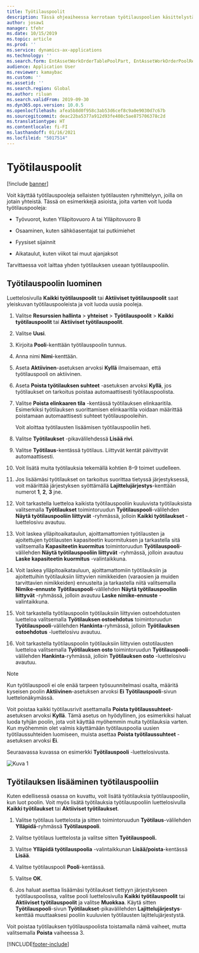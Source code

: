 ```yaml
---
title: Työtilauspoolit
description: Tässä ohjeaiheessa kerrotaan työtilauspoolien käsittelystä resurssien hallinnassa.
author: josaw1
manager: tfehr
ms.date: 10/15/2019
ms.topic: article
ms.prod: ''
ms.service: dynamics-ax-applications
ms.technology: ''
ms.search.form: EntAssetWorkOrderTablePoolPart, EntAssetWorkOrderPoolReferenceInfoPart, EntAssetWorkOrderPool, EntAssetWorkOrderPoolPreviewPart
audience: Application User
ms.reviewer: kamaybac
ms.custom: ''
ms.assetid: ''
ms.search.region: Global
ms.author: riluan
ms.search.validFrom: 2019-09-30
ms.dyn365.ops.version: 10.0.5
ms.openlocfilehash: afea5b8d0f958c3ab53d6cef8c9a0e9030d7c67b
ms.sourcegitcommit: deac22ba5377a912d93fe408c5ae875706378c2d
ms.translationtype: HT
ms.contentlocale: fi-FI
ms.lasthandoff: 01/16/2021
ms.locfileid: "5017514"
---
```

# <a name="work-order-pools"></a>Työtilauspoolit

[!include [banner](../../includes/banner.md)]


Voit käyttää työtilauspooleja sellaisten työtilausten ryhmittelyyn, joilla on jotain yhteistä. Tässä on esimerkkejä asioista, joita varten voit luoda työtilauspooleja:

- Työvuorot, kuten Ylläpitovuoro A tai Ylläpitovuoro B  

- Osaaminen, kuten sähköasentajat tai putkimiehet  

- Fyysiset sijainnit  

- Aikataulut, kuten viikot tai muut ajanjaksot  

Tarvittaessa voit laittaa yhden työtilauksen useaan työtilauspooliin.


## <a name="create-a-work-order-pool"></a>Työtilauspoolin luominen

Luettelosivulla **Kaikki työtilauspoolit** tai **Aktiiviset työtilauspoolit** saat yleiskuvan työtilauspooleista ja voit luoda uusia pooleja.

1. Valitse **Resurssien hallinta** > **yhteiset** > **Työtilauspoolit** > **Kaikki työtilauspoolit** tai **Aktiiviset työtilauspoolit**.

2. Valitse **Uusi**.

3. Kirjoita **Pooli**-kenttään työtilauspoolin tunnus.

4. Anna nimi **Nimi**-kenttään.

5. Aseta **Aktiivinen**-asetuksen arvoksi **Kyllä** ilmaisemaan, että työtilauspooli on aktiivinen.

6. Aseta **Poista työtilauksen suhteet** -asetuksen arvoksi **Kyllä**, jos työtilaukset on tarkoitus poistaa automaattisesti työtilauspoolista.

7. Valitse **Poista elinkaaren tila** -kentässä työtilauksen elinkaaritila. Esimerkiksi työtilauksen suorittamisen elinkaaritila voidaan määrittää poistamaan automaattisesti suhteet työtilauspooleihin.

    Voit aloittaa työtilausten lisäämisen työtilauspooliin heti.

8. Valitse **Työtilaukset** -pikavälilehdessä **Lisää rivi**.

9. Valitse **Työtilaus**-kentässä työtilaus. Liittyvät kentät päivittyvät automaattisesti.

10. Voit lisätä muita työtilauksia tekemällä kohtien 8–9 toimet uudelleen.

11. Jos lisäämäsi työtilaukset on tarkoitus suorittaa tietyssä järjestyksessä, voit määrittää järjestyksen syöttämällä **Lajittelujärjestys**-kenttään numerot **1**, **2**, **3** jne.

12. Voit tarkastella luetteloa kaikista työtilauspooliin kuuluvista työtilauksista valitsemalla **Työtilaukset** toimintoruudun **Työtilauspooli**-välilehden **Näytä työtilauspooliin liittyvät** -ryhmässä, jolloin **Kaikki työtilaukset** -luettelosivu avautuu.

13. Voit laskea ylläpitoaikataulun, ajoittamattomien työtilausten ja ajoitettujen työtilausten kapasiteetin kuormituksen ja tarkastella sitä valitsemalla **Kapasiteetin kuormitus** toimintoruudun **Työtilauspooli**-välilehden **Näytä työtilauspooliin liittyvät** -ryhmässä, jolloin avautuu **Laske kapasiteetin kuormitus** -valintaikkuna.

14. Voit laskea ylläpitoaikatauluun, ajoittamattomiin työtilauksiin ja ajoitettuihin työtilauksiin liittyvien nimikkeiden (varaosien ja muiden tarvittavien nimikkeiden) ennusteita ja tarkastella niitä valitsemalla **Nimike-ennuste** **Työtilauspooli**-välilehden **Näytä työtilauspooliin liittyvät** -ryhmässä, jolloin avautuu **Laske nimike-ennuste** -valintaikkuna.

15. Voit tarkastella työtilauspoolin työtilauksiin liittyvien ostoehdotusten luetteloa valitsemalla **Työtilauksen ostoehdotus** toimintoruudun **Työtilauspooli**-välilehden **Hankinta**-ryhmässä, jolloin **Työtilauksen ostoehdotus** -luettelosivu avautuu.

16. Voit tarkastella työtilauspoolin työtilauksiin liittyvien ostotilausten luetteloa valitsemalla **Työtilauksen osto** toimintoruudun **Työtilauspooli**-välilehden **Hankinta**-ryhmässä, jolloin **Työtilauksen osto** -luettelosivu avautuu.

>[!NOTE]
>Kun työtilauspooli ei ole enää tarpeen työsuunnitelmasi osalta, määritä kyseisen poolin **Aktiivinen**-asetuksen arvoksi **Ei** **Työtilauspooli**-sivun luettelonäkymässä.

Voit poistaa kaikki työtilausrivit asettamalla **Poista työtilaussuhteet**-asetuksen arvoksi **Kyllä**. Tämä asetus on hyödyllinen, jos esimerkiksi haluat luoda tyhjän poolin, jota voit käyttää myöhemmin muita työtilauksia varten. Kun myöhemmin olet valmis käyttämään työtilauspoolia uusien työtilaussuhteiden luomiseen, muista asettaa **Poista työtilaussuhteet** -asetuksen arvoksi **Ei**.

Seuraavassa kuvassa on esimerkki **Työtilauspooli** -luettelosivusta.

![Kuva 1](media/22-work-orders.png)


## <a name="add-a-work-order-to-a-work-order-pool"></a>Työtilauksen lisääminen työtilauspooliin

Kuten edellisessä osassa on kuvattu, voit lisätä työtilauksia työtilauspooliin, kun luot poolin. Voit myös lisätä työtilauksia työtilauspooliin luettelosivulla **Kaikki työtilaukset** tai **Aktiiviset työtilaukset**.

1. Valitse työtilaus luettelosta ja sitten toimintoruudun **Työtilaus**-välilehden **Ylläpidä**-ryhmässä **Työtilauspooli**.

2. Valitse työtilaus luettelosta ja valitse sitten **Työtilauspooli.**

3. Valitse **Ylläpidä työtilauspoolia** -valintaikkunan **Lisää/poista**-kentässä **Lisää**.

4. Valitse työtilauspooli **Pooli**-kentässä.

5. Valitse **OK**.

6. Jos haluat asettaa lisäämäsi työtilaukset tiettyyn järjestykseen työtilauspoolissa, valitse pooli luettelosivulla **Kaikki työtilauspoolit** tai **Aktiiviset työtilauspoolit** ja valitse **Muokkaa**. Käytä sitten **Työtilauspooli**-sivun **Työtilaukset**-pikavälilehden **Lajittelujärjestys**-kenttää muuttaaksesi pooliin kuuluvien työtilausten lajittelujärjestystä.

Voit poistaa työtilauksen työtilauspoolista toistamalla nämä vaiheet, mutta valitsemalla **Poista** vaiheessa 3.



[!INCLUDE[footer-include](../../../includes/footer-banner.md)]